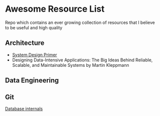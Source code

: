 # Awesome Resource List

Repo which contains an ever growing collection of resources that I believe to be useful and high quality

## Architecture

* [System Design Primer](https://github.com/donnemartin/system-design-primer)
* Designing Data-Intensive Applications: The Big Ideas Behind Reliable, Scalable, and Maintainable Systems by Martin Kleppmann

## Data Engineering

## Git

[Database internals](https://github.blog/2022-08-29-gits-database-internals-i-packed-object-store/)
